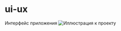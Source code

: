 # ui-ux
Интерфейс приложения
![Иллюстрация к проекту](https://github.com/Only-Posts/ui-ux/Interfaces/Profile.png)
